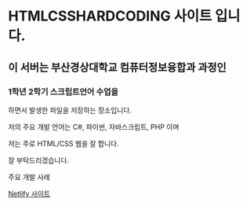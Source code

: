 # HTMLCSSHARDCODING 사이트 입니다.
<h2> 이 서버는 부산경상대학교 컴퓨터정보융합과 과정인</h2>
<h3>1학년 2학기 스크립트언어 수업을</h3>
</h3>하면서 발생한 파일을 저장하는 장소입니다.</h3>
<p>저의 주요 개발 언어는 C#, 파이썬, 자바스크립트, PHP 이며</p>
<p>저는 주로 HTML/CSS 웹을 잘 합니다.</p>
<p>잘 부탁드리겠습니다.</p>
<p>주요 개발 사례</p>
<a href = "https://jaehantv.github.io/HTMLCSSHARDCODING/>GitHub 사이트</a>
<a href = "https://jaehantv.netlify.app/>Netlify 사이트</a>
